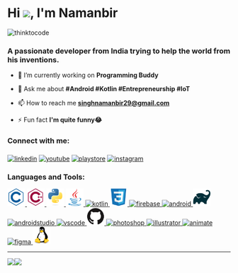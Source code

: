 <h1 align="left">Hi <img src="https://raw.githubusercontent.com/MartinHeinz/MartinHeinz/master/wave.gif" width="30px">, I'm Namanbir</h1>

<p align="left"> <img src="https://komarev.com/ghpvc/?username=thinktocode&color=dc143c" alt="thinktocode" /> </p>


<h3 align="left">A passionate developer from India trying to help the world from his inventions. </h3>


- 🔭 I’m currently working on **Programming Buddy**

- 💬 Ask me about **#Android #Kotlin #Entrepreneurship #IoT**

- 📫 How to reach me **singhnamanbir29@gmail.com**

- ⚡ Fun fact **I'm quite funny😂**


<p align="left">
<h3 align="left">Connect with me:</h3>
</p>

<p align="left">  
<a href="https://www.linkedin.com/in/namanbir-singh-262318178/" target="blank"><img align="middle" src="https://www.flaticon.com/svg/static/icons/svg/1383/1383262.svg" alt="linkedin" height="30" width="40" /></a>
<a href="https://www.youtube.com/c/thinktocode" target="blank"><img align="middle" src="https://www.flaticon.com/svg/static/icons/svg/1383/1383260.svg" alt="youtube" height="30" width="40" /></a>
<a href="https://play.google.com/store/apps/dev?id=6670675380869102167" target="blank"><img align="middle" src="https://www.flaticon.com/svg/static/icons/svg/888/888907.svg" alt="playstore" height="30" width="40" /></a>
<a href="https://instagram.com/thinktocode.in" target="blank"><img align="middle" src="https://flaticon.com/svg/static/icons/svg/1384/1384063.svg" alt="instagram" height="30" width="40" /></a></p>

<h3 align="left">Languages and Tools:</h3>


<p align="left">  
<a href="https://www.cprogramming.com/" target="_blank"> <img src="https://raw.githubusercontent.com/devicons/devicon/master/icons/c/c-line.svg" alt="c" width="40" height="40"/> </a> 
<a href="https://www.w3schools.com/cpp/" target="_blank"> <img src="https://raw.githubusercontent.com/devicons/devicon/master/icons/cplusplus/cplusplus-line.svg" alt="cpp" width="40" height="40"/> </a> 
<a href="https://python.org" target="_blank"> <img src="https://raw.githubusercontent.com/devicons/devicon/master/icons/python/python-original.svg" alt="python" width="40" height="40"/> </a> 
<a href="https://www.java.com" target="_blank"> <img src="https://raw.githubusercontent.com/devicons/devicon/master/icons/java/java-original.svg" alt="java" width="40" height="40"/> </a> 
<a href="https://kotlinlang.org" target="_blank"> <img src="https://www.vectorlogo.zone/logos/kotlinlang/kotlinlang-icon.svg" alt="kotlin" width="40" height="40"/> </a> 
<a href="https://www.w3schools.com/Css" target="_blank"> <img src="https://raw.githubusercontent.com/devicons/devicon/master/icons/css3/css3-original.svg" alt="css" width="40" height="40"/> </a> 
<a href="https://firebase.google.com/" target="_blank"> <img src="https://www.vectorlogo.zone/logos/firebase/firebase-icon.svg" alt="firebase" width="40" height="40"/> </a>
<a href="https://android.com" target="_blank"> <img src="https://img.icons8.com/fluent/2x/android-os.png" alt="android" width="40" height="40"/> </a> 
<a href="https://www.gradle.org/" target="_blank"> <img src="https://raw.githubusercontent.com/devicons/devicon/master/icons/gradle/gradle-plain.svg" alt="gradle" width="40" height="40"/> </a> 
<a href="https://developer.android.com" target="_blank"> <img src="https://upload.wikimedia.org/wikipedia/commons/thumb/archive/3/34/20201120181649%21Android_Studio_icon.svg/120px-Android_Studio_icon.svg.png" alt="androidstudio" width="40" height="40"/> </a> 
<a href="https://code.visualstudio.com/" target="_blank"> <img src="https://cdn.worldvectorlogo.com/logos/visual-studio-code.svg" alt="vscode" width="40" height="40"/> </a> 
<a href="https://github.com" target="_blank"> <img src="https://raw.githubusercontent.com/devicons/devicon/master/icons/github/github-original.svg" alt="github" width="40" height="40"/> </a>
<a href="https://adobe.com" target="_blank"> <img src="https://upload.wikimedia.org/wikipedia/commons/thumb/a/af/Adobe_Photoshop_CC_icon.svg/1051px-Adobe_Photoshop_CC_icon.svg.png" alt="photoshop" width="40" height="40"/> </a>
<a href="https://adobe.com" target="_blank"> <img src="https://seeklogo.com/images/A/adobe-illustrator-logo-775FAF240B-seeklogo.com.png" alt="illustrator" width="40" height="40"/> </a>
<a href="https://adobe.com" target="_blank"> <img src="https://seeklogo.com/images/A/adobe-animate-logo-9D0AC83234-seeklogo.com.png" alt="animate" width="40" height="40"/> </a>
<a href="https://figma.com" target="_blank"> <img src="https://cdn.worldvectorlogo.com/logos/figma-1.svg" alt="figma" width="40" height="40"/> </a>
<a href="https://www.linux.org/" target="_blank"> <img src="https://raw.githubusercontent.com/devicons/devicon/master/icons/linux/linux-original.svg" alt="linux" width="40" height="40"/> </a> 
</p>

---
<div>
  <img height="170" align="left" src="https://github-readme-stats.vercel.app/api?username=thinktocode&count_private=true&include_all_commits=true" />
  <img src="https://github-readme-stats.vercel.app/api/top-langs/?username=thinktocode&layout=compact" />
</div>

